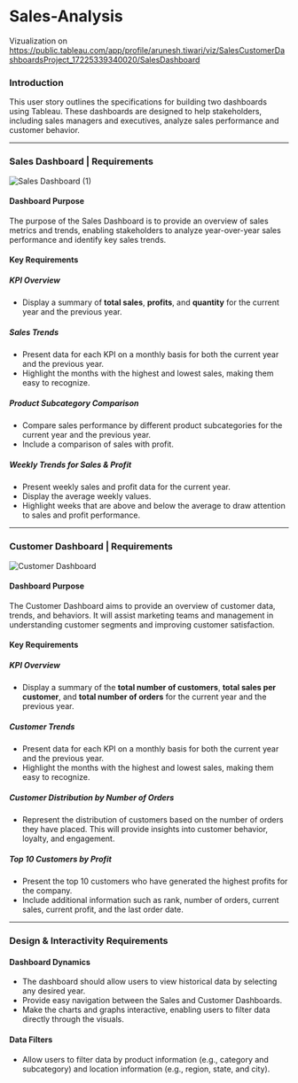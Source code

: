 # Sales-Analysis
Vizualization on https://public.tableau.com/app/profile/arunesh.tiwari/viz/SalesCustomerDashboardsProject_17225339340020/SalesDashboard

### Introduction

This user story outlines the specifications for building two dashboards using Tableau. These dashboards are designed to help stakeholders, including sales managers and executives, analyze sales performance and customer behavior.

---

### Sales Dashboard | Requirements
![Sales Dashboard (1)](https://github.com/user-attachments/assets/1a02ad25-356c-4a71-a960-c8e66f1d8261)
#### Dashboard Purpose

The purpose of the Sales Dashboard is to provide an overview of sales metrics and trends, enabling stakeholders to analyze year-over-year sales performance and identify key sales trends.

#### Key Requirements

##### KPI Overview

- Display a summary of **total sales**, **profits**, and **quantity** for the current year and the previous year.

##### Sales Trends

- Present data for each KPI on a monthly basis for both the current year and the previous year.
- Highlight the months with the highest and lowest sales, making them easy to recognize.

##### Product Subcategory Comparison

- Compare sales performance by different product subcategories for the current year and the previous year.
- Include a comparison of sales with profit.

##### Weekly Trends for Sales & Profit

- Present weekly sales and profit data for the current year.
- Display the average weekly values.
- Highlight weeks that are above and below the average to draw attention to sales and profit performance.

---

### Customer Dashboard | Requirements
![Customer Dashboard](https://github.com/user-attachments/assets/b541be27-e972-4077-999b-d215d9dd57e8)
#### Dashboard Purpose

The Customer Dashboard aims to provide an overview of customer data, trends, and behaviors. It will assist marketing teams and management in understanding customer segments and improving customer satisfaction.

#### Key Requirements

##### KPI Overview

- Display a summary of the **total number of customers**, **total sales per customer**, and **total number of orders** for the current year and the previous year.

##### Customer Trends

- Present data for each KPI on a monthly basis for both the current year and the previous year.
- Highlight the months with the highest and lowest sales, making them easy to recognize.

##### Customer Distribution by Number of Orders

- Represent the distribution of customers based on the number of orders they have placed. This will provide insights into customer behavior, loyalty, and engagement.

##### Top 10 Customers by Profit

- Present the top 10 customers who have generated the highest profits for the company.
- Include additional information such as rank, number of orders, current sales, current profit, and the last order date.

---

### Design & Interactivity Requirements

#### Dashboard Dynamics

- The dashboard should allow users to view historical data by selecting any desired year.
- Provide easy navigation between the Sales and Customer Dashboards.
- Make the charts and graphs interactive, enabling users to filter data directly through the visuals.

#### Data Filters

- Allow users to filter data by product information (e.g., category and subcategory) and location information (e.g., region, state, and city).
